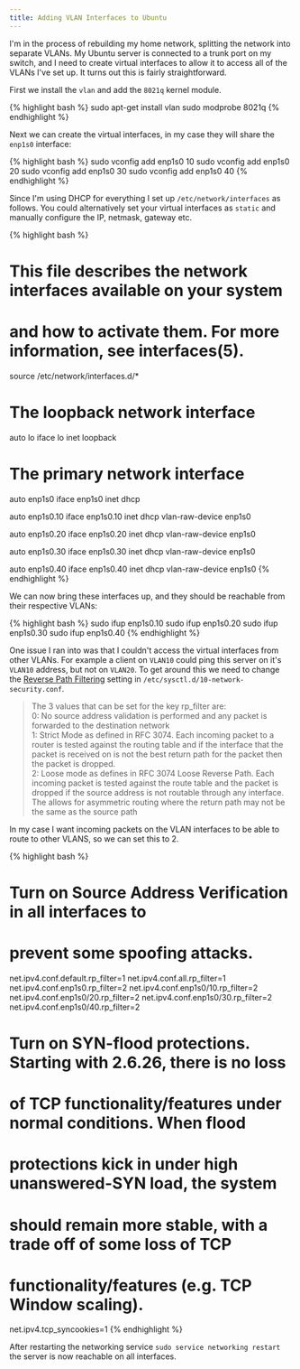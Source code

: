 ```yaml
---
title: Adding VLAN Interfaces to Ubuntu
---
```


I'm in the process of rebuilding my home network, splitting the network into separate VLANs. My Ubuntu server is connected to a trunk port on my switch, and I need to create virtual interfaces to allow it to access all of the VLANs I've set up. It turns out this is fairly straightforward.

First we install the `vlan` and add the `8021q` kernel module.

{% highlight bash %}
sudo apt-get install vlan
sudo modprobe 8021q
{% endhighlight %}

Next we can create the virtual interfaces, in my case they will share the `enp1s0` interface:

{% highlight bash %}
sudo vconfig add enp1s0 10
sudo vconfig add enp1s0 20
sudo vconfig add enp1s0 30
sudo vconfig add enp1s0 40
{% endhighlight %}

Since I'm using DHCP for everything I set up `/etc/network/interfaces` as follows. You could alternatively set your virtual interfaces as `static` and manually configure the IP, netmask, gateway etc.

{% highlight bash %}
# This file describes the network interfaces available on your system
# and how to activate them. For more information, see interfaces(5).

source /etc/network/interfaces.d/*

# The loopback network interface
auto lo
iface lo inet loopback

# The primary network interface
auto enp1s0
iface enp1s0 inet dhcp

auto enp1s0.10
iface enp1s0.10 inet dhcp
	vlan-raw-device enp1s0

auto enp1s0.20
iface enp1s0.20 inet dhcp
	vlan-raw-device enp1s0

auto enp1s0.30
iface enp1s0.30 inet dhcp
	vlan-raw-device enp1s0

auto enp1s0.40
iface enp1s0.40 inet dhcp
	vlan-raw-device enp1s0
{% endhighlight %}

We can now bring these interfaces up, and they should be reachable from their respective VLANs:

{% highlight bash %}
sudo ifup enp1s0.10
sudo ifup enp1s0.20
sudo ifup enp1s0.30
sudo ifup enp1s0.40
{% endhighlight %}

One issue I ran into was that I couldn't access the virtual interfaces from other VLANs. For example a client on `VLAN10` could ping this server on it's `VLAN10` address, but not on `VLAN20`. To get around this we need to change the [Reverse Path Filtering](https://www.theurbanpenguin.com/rp_filter-and-lpic-3-linux-security/) setting in `/etc/sysctl.d/10-network-security.conf`. 

> The 3 values that can be set for the key rp_filter are:  
0: No source address validation is performed and any packet is forwarded to the destination network  
1: Strict Mode as defined in RFC 3074. Each incoming packet to a router is tested against the routing table and if the interface that the packet is received on is not the best return path for the packet then the packet is dropped.  
2: Loose mode as defines in RFC 3074 Loose Reverse Path. Each incoming packet is tested against the route table and the packet is dropped if the source address is not routable through any interface. The allows for asymmetric routing where the return path may not be the same as the source path

In my case I want incoming packets on the VLAN interfaces to be able to route to other VLANS, so we can set this to 2. 

{% highlight bash %}
# Turn on Source Address Verification in all interfaces to
# prevent some spoofing attacks.
net.ipv4.conf.default.rp_filter=1
net.ipv4.conf.all.rp_filter=1
net.ipv4.conf.enp1s0.rp_filter=2
net.ipv4.conf.enp1s0/10.rp_filter=2
net.ipv4.conf.enp1s0/20.rp_filter=2
net.ipv4.conf.enp1s0/30.rp_filter=2
net.ipv4.conf.enp1s0/40.rp_filter=2

# Turn on SYN-flood protections.  Starting with 2.6.26, there is no loss
# of TCP functionality/features under normal conditions.  When flood
# protections kick in under high unanswered-SYN load, the system
# should remain more stable, with a trade off of some loss of TCP
# functionality/features (e.g. TCP Window scaling).
net.ipv4.tcp_syncookies=1
{% endhighlight %}

After restarting the networking service `sudo service networking restart` the server is now reachable on all interfaces.